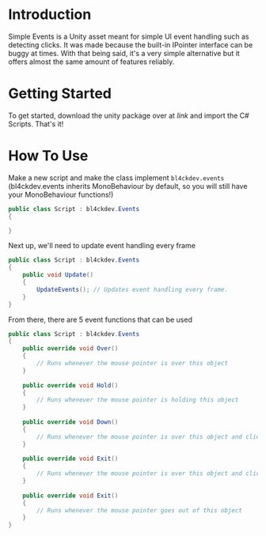 # Introduction
Simple Events is a Unity asset meant for simple UI event handling such as detecting clicks. It was made because the built-in IPointer interface can be buggy at times. With that 
being said, it's a very simple alternative but it offers almost the same amount of features reliably.

# Getting Started
To get started, download the unity package over at *link* and import the C# Scripts. That's it!

# How To Use
Make a new script and make the class implement ```bl4ckdev.events``` 
(bl4ckdev.events inherits MonoBehaviour by default, so you will still have your MonoBehaviour functions!)
```csharp
public class Script : bl4ckdev.Events
{

}
```

Next up, we'll need to update event handling every frame
```csharp
public class Script : bl4ckdev.Events
{
    public void Update()
    {
        UpdateEvents(); // Updates event handling every frame.
    }
}
```

From there, there are 5 event functions that can be used
```csharp
public class Script : bl4ckdev.Events
{
    public override void Over()
    {
        // Runs whenever the mouse pointer is over this object
    }
    
    public override void Hold()
    {
        // Runs whenever the mouse pointer is holding this object
    }
    
    public override void Down()
    {
        // Runs whenever the mouse pointer is over this object and clicks down
    }
    
    public override void Exit()
    {
        // Runs whenever the mouse pointer is over this object and clicks up
    }
    
    public override void Exit()
    {
        // Runs whenever the mouse pointer goes out of this object
    }
}
